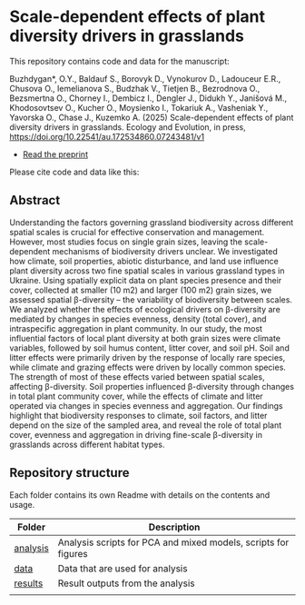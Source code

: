 #  Scale-dependent effects of plant diversity drivers in grasslands

This repository contains code and data for the manuscript:

Buzhdygan*, O.Y., Baldauf S., Borovyk D., Vynokurov D., Ladouceur E.R., Chusova O., 
Iemelianova S., Budzhak V., Tietjen B., Bezrodnova O., Bezsmertna O., Chorney I., 
Dembicz I., Dengler J., Didukh Y., Janišová M., Khodosovtsev O., Kucher O., Moysienko I., 
Tokariuk A., Vasheniak Y., Yavorska O., Chase J.,  Kuzemko A. (2025) 
Scale-dependent effects of plant diversity drivers in grasslands. Ecology and Evolution,
in press, https://doi.org/10.22541/au.172534860.07243481/v1 

- [Read the preprint](https://doi.org/10.22541/au.172534860.07243481/v1)

Please cite code and data like this:



## Abstract

Understanding the factors governing grassland biodiversity across different spatial scales is crucial for effective conservation and management. However, most studies focus on single grain sizes, leaving the scale-dependent mechanisms of biodiversity drivers unclear. We investigated how climate, soil properties, abiotic disturbance, and land use influence plant diversity across two fine spatial scales in various grassland types in Ukraine. Using spatially explicit data on plant species presence and their cover, collected at smaller (10 m2) and larger (100 m2) grain sizes, we assessed spatial β-diversity – the variability of biodiversity between scales. We analyzed whether the effects of ecological drivers on β-diversity are mediated by changes in species evenness, density (total cover), and intraspecific aggregation in plant community. In our study, the most influential factors of local plant diversity at both grain sizes were climate variables, followed by soil humus content, litter cover, and soil pH. Soil and litter effects were primarily driven by the response of locally rare species, while climate and grazing effects were driven by locally common species. The strength of most of these effects varied between spatial scales, affecting β-diversity. Soil properties influenced β-diversity through changes in total plant community cover, while the effects of climate and litter operated  via changes in species evenness and aggregation. Our findings highlight that biodiversity responses to climate, soil factors, and litter depend on the size of the sampled area, and reveal the role of  total plant cover, evenness and aggregation in driving fine-scale β-diversity in grasslands across different habitat types.

## Repository structure

Each folder contains its own Readme with details on the contents and usage.

| Folder                     | Description                                                         |
| --------------             | ------------------------------------------------------------------- |
| [analysis](analysis)       | Analysis scripts for PCA and mixed models, scripts for figures      |
| [data](data)               | Data that are used for analysis                                     |
| [results](results)         | Result outputs from the analysis                                    |
|                            |                                                                     |

